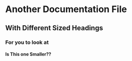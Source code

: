 # Another Documentation File

## With Different Sized Headings

### For you to look at

#### Is This one Smaller??
